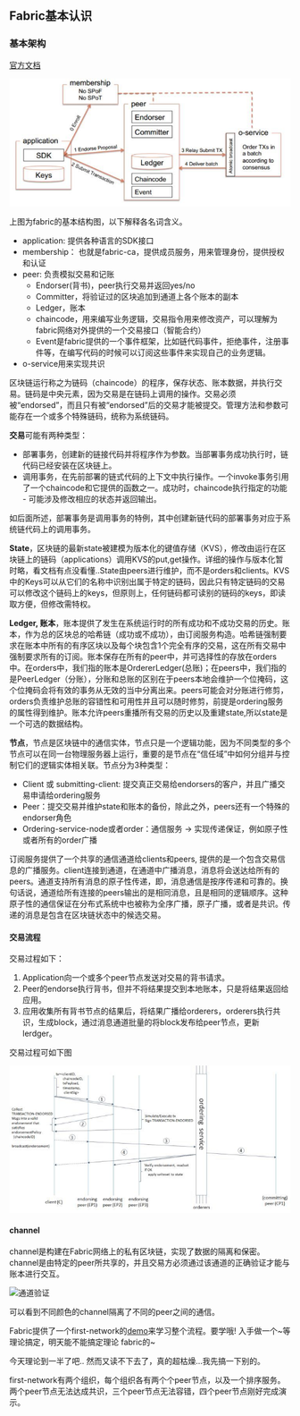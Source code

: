 ## Fabric基本认识



### 基本架构



[官方文档](http://hyperledger-fabric.readthedocs.io/en/master/arch-deep-dive.html)



![宏观图](./fabric_macro.jpg)

上图为fabric的基本结构图，以下解释各名词含义。

+ application: 提供各种语言的SDK接口
+ membership： 也就是fabric-ca，提供成员服务，用来管理身份，提供授权和认证
+ peer: 负责模拟交易和记账
  - Endorser(背书)，peer执行交易并返回yes/no
  - Committer，将验证过的区块追加到通道上各个账本的副本
  - Ledger，账本
  - chaincode，用来编写业务逻辑，交易指令用来修改资产，可以理解为fabric网络对外提供的一个交易接口（智能合约）
  - Event是fabric提供的一个事件框架，比如链代码事件，拒绝事件，注册事件等，在编写代码的时候可以订阅这些事件来实现自己的业务逻辑。
+ o-service用来实现共识



区块链运行称之为链码（chaincode）的程序，保存状态、账本数据，并执行交易。链码是中央元素，因为交易是在链码上调用的操作。交易必须被“endorsed”，而且只有被“endorsed”后的交易才能被提交。管理方法和参数可能存在一个或多个特殊链码，统称为系统链码。

**交易**可能有两种类型：

- 部署事务，创建新的链接代码并将程序作为参数。当部署事务成功执行时，链代码已经安装在区块链上。
- 调用事务，在先前部署的链式代码的上下文中执行操作。一个invoke事务引用了一个chaincode和它提供的函数之一。成功时，chaincode执行指定的功能 - 可能涉及修改相应的状态并返回输出。

如后面所述，部署事务是调用事务的特例，其中创建新链代码的部署事务对应于系统链代码上的调用事务。

**State**，区块链的最新state被建模为版本化的键值存储（KVS），修改由运行在区块链上的链码（applications）调用KVS的put,get操作。详细的操作与版本化暂时略，看文档有点没看懂..State由peers进行维护，而不是orders和clients。KVS中的Keys可以从它们的名称中识别出属于特定的链码，因此只有特定链码的交易可以修改这个链码上的keys，但原则上，任何链码都可读别的链码的keys，即读取方便，但修改需特权。



**Ledger, 账本**，账本提供了发生在系统运行时的所有成功和不成功交易的历史。账本，作为总的区块总的哈希链（成功或不成功），由订阅服务构造。哈希链强制要求在账本中所有的有序区块以及每个块包含1个完全有序的交易，这在所有交易中强制要求所有的订阅。账本保存在所有的peer中，并可选择性的存放在orders中。在orders中，我们指的账本是OrdererLedger(总账)；在peers中，我们指的是PeerLedger（分账），分账和总账的区别在于peers本地会维护一个位掩码，这个位掩码会将有效的事务从无效的当中分离出来。peers可能会对分账进行修剪，orders负责维护总账的容错性和可用性并且可以随时修剪，前提是ordering服务的属性得到维护。账本允许peers重播所有交易的历史以及重建state,所以state是一个可选的数据结构。



**节点**，节点是区块链中的通信实体，节点只是一个逻辑功能，因为不同类型的多个节点可以在同一台物理服务器上运行，重要的是节点在“信任域”中如何分组并与控制它们的逻辑实体相关联。节点分为3种类型：

+ Client 或 submitting-client: 提交真正交易给endorsers的客户，并且广播交易申请给ordering服务
+ Peer：提交交易并维护state和账本的备份，除此之外，peers还有一个特殊的endorser角色
+ Ordering-service-node或者order：通信服务 -> 实现传递保证，例如原子性或者所有的order广播



订阅服务提供了一个共享的通信通道给clients和peers, 提供的是一个包含交易信息的广播服务。client连接到通道，在通道中广播消息，消息将会送达给所有的peers。通道支持所有消息的原子性传递，即，消息通信是按序传递和可靠的。换句话说，通道给所有连接的peers输出的是相同消息，且是相同的逻辑顺序。这种原子性的通信保证在分布式系统中也被称为全序广播，原子广播，或者是共识。传递的消息是包含在区块链状态中的候选交易。



#### 交易流程

交易过程如下：

1. Application向一个或多个peer节点发送对交易的背书请求。
2. Peer的endorse执行背书，但并不将结果提交到本地账本，只是将结果返回给应用。
3. 应用收集所有背书节点的结果后，将结果广播给orderers，orderers执行共识，生成block，通过消息通道批量的将block发布给peer节点，更新lerdger。

交易过程可如下图

![交易过程](fabric_peer.jpg)



#### channel

channel是构建在Fabric网络上的私有区块链，实现了数据的隔离和保密。channel是由特定的peer所共享的，并且交易方必须通过该通道的正确验证才能与账本进行交互。

![通道验证](C:\Users\YX\Desktop\note\fabric_channels.jpg)

可以看到不同颜色的channel隔离了不同的peer之间的通信。



Fabric提供了一个first-network的<u>demo</u>来学习整个流程。要学哦! 入手做一个~等理论搞定，明天能不能搞定理论 fabric的~ 

今天理论到一半了吧.. 然而又读不下去了，真的超枯燥...我先搞一下别的。

first-network有两个组织，每个组织各有两个个peer节点，以及一个排序服务。两个peer节点无法达成共识，三个peer节点无法容错，四个peer节点刚好完成演示。